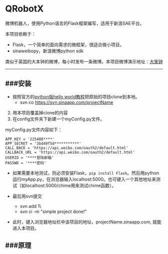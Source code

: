 QRobotX
======

微博机器人，使用Python语言的Flask框架编写，适用于新浪SAE平台。    

本项目依赖于：

* Flask，一个简单的面向需求的微框架，很适合做小项目。    
* sinaweibopy，新浪微博python sdk

类似于英国的大本钟的微博，每小时发布一条微博。本项目微博演示地址：[大笨钟](http://weibo.com/2322493224)

------
###安装
----
 
* 按照官方的[python版hello world教程](http://sae.sina.com.cn/doc/python/tutorial.html)把原始的项目clone到本地。
    * svn co https://svn.sinaapp.com/projectName
2. 用本项目覆盖掉clone的内容
3. 在config文件夹下新建一个myConfig.py文件。

myConfig.py文件内容如下：

	APP_KEY = '225488****'
	APP_SECRET = '3bd49f5d***********' 
	CALL_BACK = 'https://api.weibo.com/oauth2/default.html'
	CALLBACK_URL = 'https://api.weibo.com/oauth2/default.html'
	USERID = '****登陆邮箱'
	PASSWD = '****密码'
 
	
*  如果需要本地测试，则必须安装Flask，`pip install Flask`。然后用python运行myApp.py，在浏览器输入localhost:5000。也可键入一个其他地址来测试（如localhost:5000/chime用来测试chime函数）。
*  最后用svn提交
   *  svn add 1\
   *  svn ci -m "simple project done!" 

*  此时，键入浏览器地址栏中该项目的地址，projectName.sinaapp.com, 就能进入本项目。


###原理
--------------------
